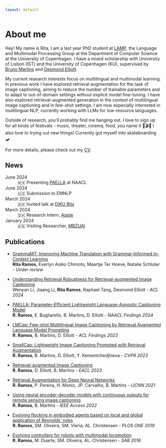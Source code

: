 ```yaml
---
layout: default
---
```


# About me

Hey! My name is Rita, I am a last year PhD student at [LAMP]([cv2024.pdf](https://lampgroup.github.io/)), the Language and Multimodal Processing Group at the Department of Computer Science at the University of Copenhagen. I have a mixed scholarship with University of Lisbon (IST) and the University of Copenhagen (KU), supervised by [Bruno Martins](https://bgmartins.github.io/) and [Desmond Elliott](https://elliottd.github.io/).

My current research interests focus on multilingual and multimodal learning. In previous work I have explored retrieval augmentation for the task of image captioning, aiming to reduce the number of trainable parameters and to adapt to out-of-domain settings without explicit model fine-tuning. I have also explored retrieval-augmented generation in the context of multilingual image captioning and in few-shot settings. I am now especially interested in multilingual NLP, currently working with LLMs for low-resource languages. 

Outside of research, you'll probably find me hanging out. I love to sign up for all kinds of festivals - music, theater, cinema, food, you name it 🎵🎬🎨 
I also love to trying out new things! Currently got myself into skateboarding 🛹 

For more details, please check out my [CV](cv2024.pdf).

## News

<dl>
<dt>June 2024</dt>
<dd> 🇲🇽 Presenting <a href="https://aclanthology.org/2024.findings-naacl.225.pdf">PAELLA</a> at NAACL </dd>
<dt>June 2024</dt>
<dd> 🇺🇸 Submission to EMNLP </dd>
<dt>March 2024</dt>
<dd> 🇩🇰 Invited talk at <a href="https://di.ku.dk/forsidebegivenheder/begivenheder-2024/diku-bits-nlp-march-2024/"> DIKU Bits </a> </dd>
<dt>March 2024</dt>
<dd> 🇩🇰 Research Intern, <a href="https://machinelearning.apple.com/">Apple</a> </dd>
<dt>January 2024</dt>
<dd> 🇦🇪 Visiting Researcher, <a href="https://mbzuai.ac.ae/">MBZUAI</a> </dd>
</dl>



## Publications

- [GrammaMT: Improving Machine Translation with Grammar-Informed In-Context Learning](https://openreview.net/pdf?id=ibkLyMjbbT)  
  **Rita Ramos**, Everlyn Asiko Chimoto, Maartje Ter Hoeve, Natalie Schluter - *Under review*

- [Understanding Retrieval Robustness for Retrieval-augmented Image Captioning](https://openreview.net/pdf?id=ibkLyMjbbT)  
  Wenyan Li, Jiaang Li, **Rita Ramos**, Raphael Tang, Desmond Elliott - *ACL 2024*

- [PAELLA: Parameter-Efficient Lightweight Language-Agnostic Captioning Model](https://aclanthology.org/2024.findings-naacl.225.pdf)  
  **R. Ramos**, E. Bugliarello, B. Martins, D. Elliott - *NAACL Findings 2024*

- [LMCap: Few-shot Multilingual Image Captioning by Retrieval Augmented Language Model Prompting](https://aclanthology.org/2023.findings-acl.104.pdf)  
  **R. Ramos**, B. Martins, D. Elliott - *ACL Findings 2023*

- [SmallCap: Lightweight Image Captioning Prompted with Retrieval Augmentation](https://openaccess.thecvf.com/content/CVPR2023/papers/Ramos_SmallCap_Lightweight_Image_Captioning_Prompted_With_Retrieval_Augmentation_CVPR_2023_paper.pdf)  
  **R. Ramos**, B. Martins, D. Elliott, Y. Kementchedjhieva - *CVPR 2023*

- [Retrieval-augmented Image Captioning](https://aclanthology.org/2023.eacl-main.266.pdf)  
  **R. Ramos**, D. Elliott, B. Martins - *EACL 2023*

- [Retrieval Augmentation for Deep Neural Networks](https://ieeexplore.ieee.org/abstract/document/9533978?casa_token=GzdR4bzcsDUAAAAA:pbux8m89PjSzPsfE_Mo5BvxdPOQ76NV4DjPXkZjjJq9SfDMnvW5b-IhEHKUZX1KBW7qyi5cmqZD1)  
  **R. Ramos**, P. Pereira, H. Moniz, JP. Carvalho, B. Martins - *IJCNN 2021*

- [Using neural encoder-decoder models with continuous outputs for remote sensing image captioning](https://ieeexplore.ieee.org/stamp/stamp.jsp?arnumber=9714367)  
  **R. Ramos**, B. Martins - *IEEE Access 2022*

- [Evolving flocking in embodied agents based on local and global application of Reynolds’ rules](https://journals.plos.org/plosone/article?id=10.1371/journal.pone.0224376)  
  **R. Ramos**, SM. Oliveira, SM. Vieria, AL. Christensen - *PLOS ONE 2019*

- [Evolving controllers for robots with multimodal locomotion](https://link.springer.com/chapter/10.1007/978-3-319-43488-9_30)  
  **R. Ramos**, M. Duarte, SM. Oliveira, AL. Christensen - *SAB 2016*

